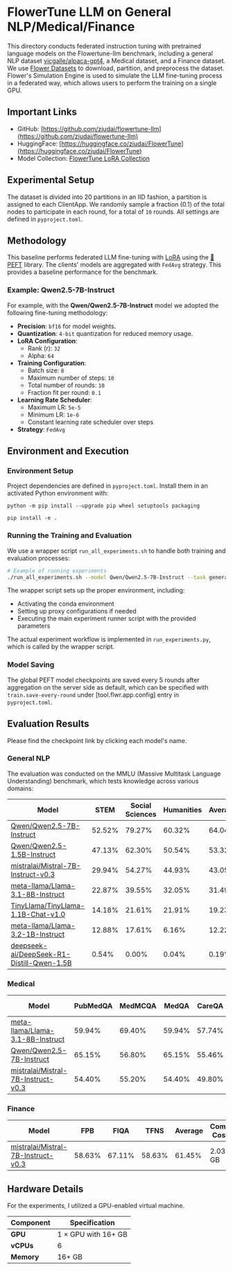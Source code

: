 # FlowerTune LLM on General NLP/Medical/Finance

This directory conducts federated instruction tuning with pretrained language models on the Flowertune-llm benchmark, including a general NLP dataset [vicgalle/alpaca-gpt4](https://huggingface.co/datasets/vicgalle/alpaca-gpt4), a Medical dataset, and a Finance dataset.
We use [Flower Datasets](https://flower.dev/docs/datasets/) to download, partition, and preprocess the dataset.
Flower's Simulation Engine is used to simulate the LLM fine-tuning process in a federated way,
which allows users to perform the training on a single GPU.

## Important Links

- GitHub: [https://github.com/zjudai/flowertune-llm](https://github.com/zjudai/flowertune-llm)
- HuggingFace: [https://huggingface.co/zjudai/FlowerTune](https://huggingface.co/zjudai/FlowerTune)
- Model Collection: [FlowerTune LoRA Collection](https://huggingface.co/collections/zjudai/flowertune-lora-collection-67ecd5d0dae6145cbf798439)

## Experimental Setup

The dataset is divided into 20 partitions in an IID fashion, a partition is assigned to each ClientApp.
We randomly sample a fraction (0.1) of the total nodes to participate in each round, for a total of `10` rounds.
All settings are defined in `pyproject.toml`.

## Methodology

This baseline performs federated LLM fine-tuning with [LoRA](https://arxiv.org/abs/2106.09685) using the [🤗PEFT](https://huggingface.co/docs/peft/en/index) library.
The clients' models are aggregated with `FedAvg` strategy.
This provides a baseline performance for the benchmark.

### Example: Qwen2.5-7B-Instruct

For example, with the **Qwen/Qwen2.5-7B-Instruct** model we adopted the following fine-tuning methodology:

- **Precision**: `bf16` for model weights.
- **Quantization**: `4-bit` quantization for reduced memory usage.
- **LoRA Configuration**:
  - Rank (r): `32`
  - Alpha: `64`
- **Training Configuration**:
  - Batch size: `8`
  - Maximum number of steps: `10`
  - Total number of rounds: `10`
  - Fraction fit per round: `0.1`
- **Learning Rate Scheduler**:
  - Maximum LR: `5e-5`
  - Minimum LR: `1e-6`
  - Constant learning rate scheduler over steps
- **Strategy**: `FedAvg`

## Environment and Execution

### Environment Setup

Project dependencies are defined in `pyproject.toml`. Install them in an activated Python environment with:

```shell
python -m pip install --upgrade pip wheel setuptools packaging

pip install -e .
```

### Running the Training and Evaluation

We use a wrapper script `run_all_experiments.sh` to handle both training and evaluation processes:

```bash
# Example of running experiments
./run_all_experiments.sh --model Qwen/Qwen2.5-7B-Instruct --task general_nlp
```

The wrapper script sets up the proper environment, including:
- Activating the conda environment
- Setting up proxy configurations if needed
- Executing the main experiment runner script with the provided parameters

The actual experiment workflow is implemented in `run_experiments.py`, which is called by the wrapper script.

### Model Saving

The global PEFT model checkpoints are saved every 5 rounds after aggregation on the server side as default, which can be specified with `train.save-every-round` under [tool.flwr.app.config] entry in `pyproject.toml`.

## Evaluation Results
Please find the checkpoint link by clicking each model's name.

### General NLP
The evaluation was conducted on the MMLU (Massive Multitask Language Understanding) benchmark, which tests knowledge across various domains:

| **Model** | **STEM** | **Social Sciences** | **Humanities** | **Average** | **Comm. Costs** |
|-----------|----------|---------------------|----------------|-------------|-----------------|
| [Qwen/Qwen2.5-7B-Instruct](https://huggingface.co/zjudai/flowertune-general-nlp-lora-qwen2.5-7b-instruct) | 52.52% | 79.27% | 60.32% | 64.04% | 1.50 GB |
| [Qwen/Qwen2.5-1.5B-Instruct](https://huggingface.co/zjudai/flowertune-general-nlp-lora-qwen2.5-1.5b-instruct) | 47.13% | 62.30% | 50.54% | 53.32% | 0.65 GB |
| [mistralai/Mistral-7B-Instruct-v0.3](https://huggingface.co/zjudai/flowertune-general-nlp-lora-mistral-7b-instruct-v0.3) | 29.94% | 54.27% | 44.93% | 43.05% | 2.03 GB |
| [meta-llama/Llama-3.1-8B-Instruct](https://huggingface.co/zjudai/flowertune-general-nlp-lora-llama-3.1-8b-instruct) | 22.87% | 39.55% | 32.05% | 31.49% | 2.03 GB |
| [TinyLlama/TinyLlama-1.1B-Chat-v1.0](https://huggingface.co/zjudai/flowertune-general-nlp-lora-tinyllama-1.1b-chat-v1.0) | 14.18% | 21.61% | 21.91% | 19.23% | 0.67 GB |
| [meta-llama/Llama-3.2-1B-Instruct](https://huggingface.co/zjudai/flowertune-general-nlp-lora-llama-3.2-1b-instruct) | 12.88% | 17.61% | 6.16% | 12.22% | 0.51 GB |
| [deepseek-ai/DeepSeek-R1-Distill-Qwen-1.5B](https://huggingface.co/zjudai/flowertune-general-nlp-lora-deepseek-r1-distill-qwen-1.5b) | 0.54% | 0.00% | 0.04% | 0.19% | 0.65 GB |

### Medical

| **Model** | **PubMedQA** | **MedMCQA** | **MedQA** | **CareQA** |**Average** | **Comm. Costs** |
|-----------|----------|---------------------|----------------|-------------|-----------------|-----------------|
| [meta-llama/Llama-3.1-8B-Instruct](https://huggingface.co/zjudai/flowertune-medical-lora-llama-3.1-8b-instruct) | 59.94% | 69.40% | 59.94% | 57.74% | 61.75% | 2.03 GB |
| [Qwen/Qwen2.5-7B-Instruct](https://huggingface.co/zjudai/flowertune-medical-lora-qwen2.5-7b-instruct) | 65.15% | 56.80% | 65.15% | 55.46% | 60.64% | 1.50 GB |
| [mistralai/Mistral-7B-Instruct-v0.3](https://huggingface.co/zjudai/flowertune-finance-lora-mistral-7b-instruct-v0.3) | 54.40% | 55.20% | 54.40% | 49.80% | 53.45% | 2.03 GB |

### Finance 

| **Model** | **FPB** | **FIQA** | **TFNS** | **Average** | **Comm. Costs** |
|-----------|----------|---------------------|----------------|-------------|-----------------|
| [mistralai/Mistral-7B-Instruct-v0.3](https://huggingface.co/zjudai/flowertune-finance-lora-mistral-7b-instruct-v0.3) | 58.63% | 67.11% | 58.63% | 61.45% | 2.03 GB |


## Hardware Details

For the experiments, I utilized a GPU-enabled virtual machine.

| **Component** | **Specification**    |
|---------------|----------------------|
| **GPU**       | 1 × GPU with 16+ GB  |
| **vCPUs**     | 6                    |
| **Memory**    | 16+ GB               |
